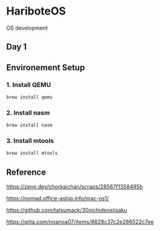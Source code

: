 # HariboteOS
OS development

## Day 1



## Environement Setup
### 1. Install QEMU
```bash
brew install qemu
```

### 2. Install nasm
```bash
brew install nasm
```

### 3. Install mtools
```bash
brew install mtools
```

## Reference
https://zenn.dev/chorkaichan/scraps/28567f1358495b


https://nomad.office-aship.info/mac-os1/

https://github.com/tatsumack/30nichideosjisaku

https://qiita.com/noanoa07/items/8828c37c2e286522c7ee

